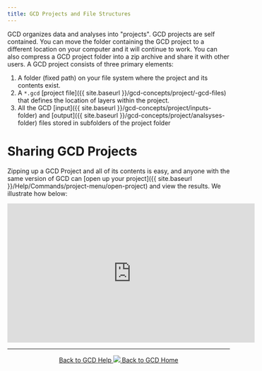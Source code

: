 ```yaml
---
title: GCD Projects and File Structures
---
```


GCD organizes data and analyses into "projects". GCD projects are self contained. You can move the folder containing the GCD project to a different location on your computer and it will continue to work. You can also compress a GCD project folder into a zip archive and share it with other users. A GCD project consists of three primary elements:

1. A folder (fixed path) on your file system where the project and its contents exist.
2. A `*.gcd` [project file]({{ site.baseurl }}/gcd-concepts/project/-gcd-files) that defines the location of layers within the project.
3. All the GCD [input]({{ site.baseurl }}/gcd-concepts/project/inputs-folder) and [output]({{ site.baseurl }}/gcd-concepts/project/analsyses-folder) files stored in subfolders of the project folder

# Sharing GCD Projects

Zipping up a GCD Project and all of its contents is easy, and anyone with the same version of GCD can [open up your project]({{ site.baseurl }}/Help/Commands/project-menu/open-project) and view the results. We illustrate how below:

<div class="responsive-embed">
<iframe width="560" height="315" src="https://www.youtube.com/embed/s2v0-1c9XCg?rel=0" frameborder="0" allow="autoplay; encrypted-media" allowfullscreen></iframe>
</div>

------
<div align="center">
	<a class="hollow button" href="{{ site.baseurl }}/Help"><i class="fa fa-chevron-circle-left"></i>  Back to GCD Help </a>  
	<a class="hollow button" href="{{ site.baseurl }}/"><img src="{{ site.baseurl}}/assets/images/icons/GCDAddIn.png">  Back to GCD Home </a>  
</div>
